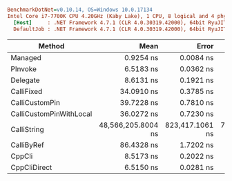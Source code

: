 ``` ini

BenchmarkDotNet=v0.10.14, OS=Windows 10.0.17134
Intel Core i7-7700K CPU 4.20GHz (Kaby Lake), 1 CPU, 8 logical and 4 physical cores
  [Host]     : .NET Framework 4.7.1 (CLR 4.0.30319.42000), 64bit RyuJIT-v4.7.3056.0
  DefaultJob : .NET Framework 4.7.1 (CLR 4.0.30319.42000), 64bit RyuJIT-v4.7.3056.0


```
|                  Method |               Mean |           Error |          StdDev |        Scaled |   ScaledSD |
|------------------------ |-------------------:|----------------:|----------------:|--------------:|-----------:|
|                 Managed |          0.9254 ns |       0.0084 ns |       0.0070 ns |          1.00 |       0.00 |
|                 PInvoke |          6.5183 ns |       0.0362 ns |       0.0321 ns |          7.04 |       0.06 |
|                Delegate |          8.6131 ns |       0.1921 ns |       0.1703 ns |          9.31 |       0.19 |
|              CalliFixed |         34.0910 ns |       0.3785 ns |       0.3355 ns |         36.84 |       0.44 |
|          CalliCustomPin |         39.7228 ns |       0.7810 ns |       0.9297 ns |         42.93 |       1.03 |
| CalliCustomPinWithLocal |         36.0272 ns |       0.7230 ns |       0.8326 ns |         38.93 |       0.92 |
|             CalliString | 48,566,205.8004 ns | 823,417.1061 ns | 729,937.7455 ns | 52,484,101.89 | 849,725.92 |
|              CalliByRef |         86.4328 ns |       1.7202 ns |       2.2964 ns |         93.41 |       2.52 |
|                  CppCli |          8.5173 ns |       0.2022 ns |       0.2834 ns |          9.20 |       0.31 |
|            CppCliDirect |          6.5150 ns |       0.0281 ns |       0.0219 ns |          7.04 |       0.06 |
